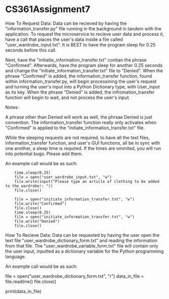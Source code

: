# CS361Assignment7

How To Request Data: Data can be recieved by having the "information_transfer.py" file running in the background in tandem with the application. 
To request the microservice to recieve user data and process it, have a call that places the user's data inside a file called "user_wardrobe_input.txt". It is BEST to have the program sleep for 0.25 seconds before this call.

Next, have the "initiatie_information_transfer.txt" contian the phrase "Confirmed". 
Afterwards, have the program sleep for another 0.25 seconds and change the "initiate_information_transfer.txt" file to "Denied".
When the phrase "Confirmed" is added, the information_transfer function, found within information_transfer.py, will begin processining the user's request and turning the user's input into a Python Dictionary type, with User_input as its key. 
When the phrase "Denied" is added, the infromation_transfer function will begin to wait, and not process the user's input. 

Notes: 

A phrase other than Denied will work as well, the phrsae Denied is just convention. The information_transfer function really only activates when "Confirmed" is applied to the "initiate_information_transfer.txt" file. 

While the sleeping requests are not required, to have all the text files, information_transfer function, and user's GUI functions, all be in sync with one another, a sleep time is required. If the times are ommited, you will run into potential bugs. Please add them.  

An example call would be as such: 
        
        time.sleep(0.25)
        file = open("user_wardrobe_input.txt", "w")
        file.write(input("Please type an article of clothing to be added to the wardrobe!: "))
        file.close() 

        file = open("initiate_information_transfer.txt", "w")
        file.write("Confirmed")
        file.close() 
        time.sleep(0.25)
        file = open("initiate_information_transfer.txt", "w")
        file.write("Denied")
        file.close() 



How To Recieve Data: Data can be requested by having the user open the text file "user_wardrobe_dictionary_form.txt" and reading the information from that file. The "user_wardrobe_variable_form.txt" file will contain only the user input, inputted as a dictionary variable for the Python programming language.

An example call would be as such: 

  file = open("user_wardrobe_dictionary_form.txt", "r")
  data_in_file = file.readline()
  file.close()

  print(data_in_file)
  
